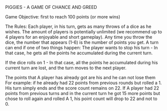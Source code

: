 PIGGIES - A GAME OF CHANCE AND GREED

Game Objective: first to reach 100 points (or more wins)

The Rules:
Each player, in his turn, gets as many throws of a dice as he wishes.
The amount of players is potentially unlimited (we recommend up to 4 players for an enjoyable and short gameplay).
Any time you throw the dice, the number that appears (1-6) is the number of points you get.
A turn can end if one of two things happen:
The player wants to stop his turn - 
In that case, he gets all the points he accumulated during the current turn.

If the dice rolls on 1 -
In that case, all the points he accumulated during his current turn are lost, and the turn moves to the next player.

The points that A player has already got are his and he can not lose them
For example: if he already had 22 points from previous rounds but rolled a 1. His turn simply ends and the score count remains on 22.
If A player had 22 points from previous turns and in the current turn he got 15 more points but chose to roll again and rolled A 1, his point count will drop to 22 and not to 0. 
